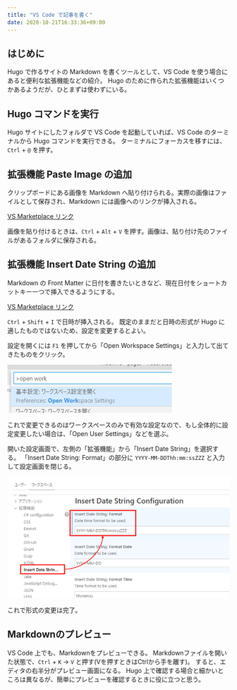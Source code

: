 ```yaml
---
title: "VS Code で記事を書く"
date: 2020-10-21T16:33:36+09:00
---
```

## はじめに
Hugo で作るサイトの Markdown を書くツールとして、VS Code を使う場合にあると便利な拡張機能などの紹介。
Hugo のために作られた拡張機能はいくつかあるようだが、ひとまずは使わずにいる。

## Hugo コマンドを実行
Hugo サイトにしたフォルダで VS Code を起動していれば、VS Code のターミナルから Hugo コマンドを実行できる。
ターミナルにフォーカスを移すには、`Ctrl` + `@` を押す。

## 拡張機能 Paste Image の追加
クリップボードにある画像を Markdown へ貼り付けられる。実際の画像はファイルとして保存され、Markdown には画像へのリンクが挿入される。

[VS Marketplace リンク](https://marketplace.visualstudio.com/items?itemName=mushan.vscode-paste-image)

画像を貼り付けるときは、`Ctrl` + `Alt` + `V` を押す。画像は、貼り付け先のファイルがあるフォルダに保存される。

## 拡張機能 Insert Date String の追加
Markdown の Front Matter に日付を書きたいときなど、現在日付をショートカットキー一つで挿入できるようにする。

[VS Marketplace リンク](https://marketplace.visualstudio.com/items?itemName=jsynowiec.vscode-insertdatestring)

`Ctrl` + `Shift` + `I` で日時が挿入される。
既定のままだと日時の形式が Hugo に適したものではないため、設定を変更するとよい。

設定を開くには `F1` を押してから「Open Workspace Settings」と入力して出てきたものをクリック。

![](2020-10-21-16-57-11.png)

これで変更できるのはワークスペースのみで有効な設定なので、もし全体的に設定変更したい場合は、「Open User Settings」などを選ぶ。

開いた設定画面で、左側の「拡張機能」から「Insert Date String」を選択する。
「Insert Date String: Format」の部分に `YYYY-MM-DDThh:mm:ssZZZ` と入力して設定画面を閉じる。

![](2020-10-21-17-00-03.png)

これで形式の変更は完了。

## Markdownのプレビュー
VS Code 上でも、Markdownをプレビューできる。
Markdownファイルを開いた状態で、`Ctrl` + `K` → `V` と押す(Vを押すときはCtrlから手を離す)。
すると、エディタの右半分がプレビュー画面になる。
Hugo 上で確認する場合と細かいところは異なるが、簡単にプレビューを確認するときに役に立つと思う。


